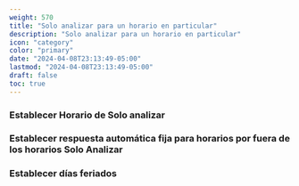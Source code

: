 ```yaml
---
weight: 570
title: "Solo analizar para un horario en particular"
description: "Solo analizar para un horario en particular"
icon: "category"
color: "primary"
date: "2024-04-08T23:13:49-05:00"
lastmod: "2024-04-08T23:13:49-05:00"
draft: false
toc: true
---
```

### Establecer Horario de Solo analizar

### Establecer respuesta automática fija para horarios por fuera de los horarios Solo Analizar

### Establecer días feriados 